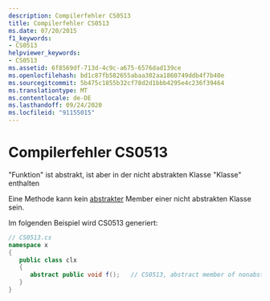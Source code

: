 ```yaml
---
description: Compilerfehler CS0513
title: Compilerfehler CS0513
ms.date: 07/20/2015
f1_keywords:
- CS0513
helpviewer_keywords:
- CS0513
ms.assetid: 6f8569df-713d-4c9c-a675-6576dad139ce
ms.openlocfilehash: bd1c87fb582655abaa302aa1860749ddb4f7b40e
ms.sourcegitcommit: 5b475c1855b32cf78d2d1bbb4295e4c236f39464
ms.translationtype: MT
ms.contentlocale: de-DE
ms.lasthandoff: 09/24/2020
ms.locfileid: "91155015"
---
```

# <a name="compiler-error-cs0513"></a>Compilerfehler CS0513

"Funktion" ist abstrakt, ist aber in der nicht abstrakten Klasse "Klasse" enthalten  
  
 Eine Methode kann kein [abstrakter](../language-reference/keywords/abstract.md) Member einer nicht abstrakten Klasse sein.  
  
 Im folgenden Beispiel wird CS0513 generiert:  
  
```csharp  
// CS0513.cs  
namespace x  
{  
   public class clx  
   {  
      abstract public void f();   // CS0513, abstract member of nonabstract class  
   }  
}  
```
